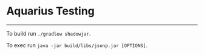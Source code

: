 #  Aquarius Testing 
___

To build run `./gradlew shadowjar`. 

To exec run `java -jar build/libs/jsonp.jar [OPTIONS]`.